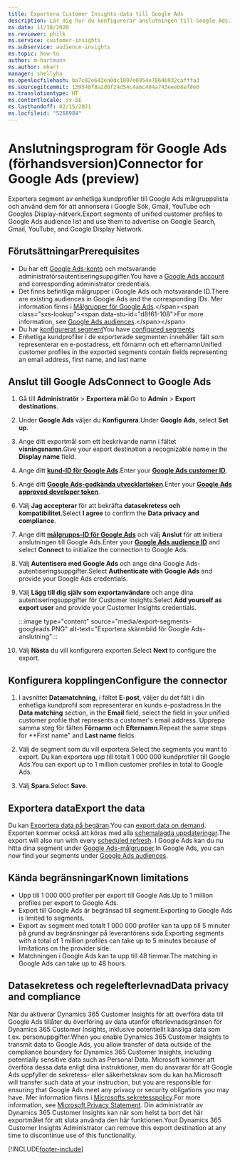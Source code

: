 ```yaml
---
title: Exportera Customer Insights-data till Google Ads
description: Lär dig hur du konfigurerar anslutningen till Google Ads.
ms.date: 11/18/2020
ms.reviewer: philk
ms.service: customer-insights
ms.subservice: audience-insights
ms.topic: how-to
author: m-hartmann
ms.author: mhart
manager: shellyha
ms.openlocfilehash: ba7c82e643ea0dc1897e0954e78646932cafffa3
ms.sourcegitcommit: 139548f8a2d0f24d54c4a6c404a743eeeb8ef8e0
ms.translationtype: HT
ms.contentlocale: sv-SE
ms.lasthandoff: 02/15/2021
ms.locfileid: "5268984"
---
```

# <a name="connector-for-google-ads-preview"></a><span data-ttu-id="d8f61-103">Anslutningsprogram för Google Ads (förhandsversion)</span><span class="sxs-lookup"><span data-stu-id="d8f61-103">Connector for Google Ads (preview)</span></span>

<span data-ttu-id="d8f61-104">Exportera segment av enhetliga kundprofiler till Google Ads målgruppslista och använd dem för att annonsera i Google Sök, Gmail, YouTube och Googles Display-nätverk.</span><span class="sxs-lookup"><span data-stu-id="d8f61-104">Export segments of unified customer profiles to Google Ads audience list and use them to advertise on Google Search, Gmail, YouTube, and Google Display Network.</span></span> 

## <a name="prerequisites"></a><span data-ttu-id="d8f61-105">Förutsättningar</span><span class="sxs-lookup"><span data-stu-id="d8f61-105">Prerequisites</span></span>

-   <span data-ttu-id="d8f61-106">Du har ett [Google Ads-konto](https://ads.google.com/) och motsvarande administratörsautentiseringsuppgifter.</span><span class="sxs-lookup"><span data-stu-id="d8f61-106">You have a [Google Ads account](https://ads.google.com/) and corresponding administrator credentials.</span></span>
-   <span data-ttu-id="d8f61-107">Det finns befintliga målgrupper i Google Ads och motsvarande ID.</span><span class="sxs-lookup"><span data-stu-id="d8f61-107">There are existing audiences in Google Ads and the corresponding IDs.</span></span> <span data-ttu-id="d8f61-108">Mer information finns i [Målgrupper för Google Ads](https://support.google.com/google-ads/answer/7558048?hl=en#:~:text=Audience%20lists%20is%20a%20section,Display%20Network%20through%20remarketing%20campaigns.).</span><span class="sxs-lookup"><span data-stu-id="d8f61-108">For more information, see [Google Ads audiences](https://support.google.com/google-ads/answer/7558048?hl=en#:~:text=Audience%20lists%20is%20a%20section,Display%20Network%20through%20remarketing%20campaigns.).</span></span>
-   <span data-ttu-id="d8f61-109">Du har [konfigurerat segment](segments.md)</span><span class="sxs-lookup"><span data-stu-id="d8f61-109">You have [configured segments](segments.md)</span></span>
-   <span data-ttu-id="d8f61-110">Enhetliga kundprofiler i de exporterade segmenten innehåller fält som representerar en e-postadress, ett förnamn och ett efternamn</span><span class="sxs-lookup"><span data-stu-id="d8f61-110">Unified customer profiles in the exported segments contain fields representing an email address, first name, and last name</span></span>

## <a name="connect-to-google-ads"></a><span data-ttu-id="d8f61-111">Anslut till Google Ads</span><span class="sxs-lookup"><span data-stu-id="d8f61-111">Connect to Google Ads</span></span>

1. <span data-ttu-id="d8f61-112">Gå till **Administratör** > **Exportera mål**.</span><span class="sxs-lookup"><span data-stu-id="d8f61-112">Go to **Admin** > **Export destinations**.</span></span>

1. <span data-ttu-id="d8f61-113">Under **Google Ads** väljer du **Konfigurera**.</span><span class="sxs-lookup"><span data-stu-id="d8f61-113">Under **Google Ads**, select **Set up**.</span></span>

1. <span data-ttu-id="d8f61-114">Ange ditt exportmål som ett beskrivande namn i fältet **visningsnamn**.</span><span class="sxs-lookup"><span data-stu-id="d8f61-114">Give your export destination a recognizable name in the **Display name** field.</span></span>

1. <span data-ttu-id="d8f61-115">Ange ditt **[kund-ID för Google Ads](https://support.google.com/google-ads/answer/1704344)**.</span><span class="sxs-lookup"><span data-stu-id="d8f61-115">Enter your **[Google Ads customer ID](https://support.google.com/google-ads/answer/1704344)**.</span></span>

1. <span data-ttu-id="d8f61-116">Ange ditt **[Google Ads-godkända utvecklartoken](https://developers.google.com/google-ads/api/docs/first-call/dev-token)**.</span><span class="sxs-lookup"><span data-stu-id="d8f61-116">Enter your **[Google Ads approved developer token](https://developers.google.com/google-ads/api/docs/first-call/dev-token)**.</span></span>

1. <span data-ttu-id="d8f61-117">Välj **Jag accepterar** för att bekräfta **datasekretess och kompatibilitet**.</span><span class="sxs-lookup"><span data-stu-id="d8f61-117">Select **I agree** to confirm the **Data privacy and compliance**.</span></span>

1. <span data-ttu-id="d8f61-118">Ange ditt **[målgrupps-ID för Google Ads](https://support.google.com/google-ads/answer/7558048?hl=en#:~:text=Audience%20lists%20is%20a%20section,Display%20Network%20through%20remarketing%20campaigns.)** och välj **Anslut** för att initiera anslutningen till Google Ads.</span><span class="sxs-lookup"><span data-stu-id="d8f61-118">Enter your **[Google Ads audience ID](https://support.google.com/google-ads/answer/7558048?hl=en#:~:text=Audience%20lists%20is%20a%20section,Display%20Network%20through%20remarketing%20campaigns.)** and select **Connect** to initialize the connection to Google Ads.</span></span>

1. <span data-ttu-id="d8f61-119">Välj **Autentisera med Google Ads** och ange dina Google Ads-autentiseringsuppgifter.</span><span class="sxs-lookup"><span data-stu-id="d8f61-119">Select **Authenticate with Google Ads** and provide your Google Ads credentials.</span></span>

1. <span data-ttu-id="d8f61-120">Välj **Lägg till dig själv som exportanvändare** och ange dina autentiseringsuppgifter för Customer Insights.</span><span class="sxs-lookup"><span data-stu-id="d8f61-120">Select **Add yourself as export user** and provide your Customer Insights credentials.</span></span>

   :::image type="content" source="media/export-segments-googleads.PNG" alt-text="Exportera skärmbild för Google Ads-anslutning":::

1. <span data-ttu-id="d8f61-122">Välj **Nästa** du vill konfigurera exporten.</span><span class="sxs-lookup"><span data-stu-id="d8f61-122">Select **Next** to configure the export.</span></span>

## <a name="configure-the-connector"></a><span data-ttu-id="d8f61-123">Konfigurera kopplingen</span><span class="sxs-lookup"><span data-stu-id="d8f61-123">Configure the connector</span></span>

1. <span data-ttu-id="d8f61-124">I avsnittet **Datamatchning**, i fältet **E-post**, väljer du det fält i din enhetliga kundprofil som representerar en kunds e-postadress.</span><span class="sxs-lookup"><span data-stu-id="d8f61-124">In the **Data matching** section, in the **Email** field, select the field in your unified customer profile that represents a customer's email address.</span></span> <span data-ttu-id="d8f61-125">Upprepa samma steg för fälten **Förnamn** och **Efternamn**.</span><span class="sxs-lookup"><span data-stu-id="d8f61-125">Repeat the same steps for \*\*First name" and **Last name** fields.</span></span>

1. <span data-ttu-id="d8f61-126">Välj de segment som du vill exportera.</span><span class="sxs-lookup"><span data-stu-id="d8f61-126">Select the segments you want to export.</span></span> <span data-ttu-id="d8f61-127">Du kan exportera upp till totalt 1 000 000 kundprofiler till Google Ads.</span><span class="sxs-lookup"><span data-stu-id="d8f61-127">You can export up to 1 million customer profiles in total to Google Ads.</span></span>

1. <span data-ttu-id="d8f61-128">Välj **Spara**.</span><span class="sxs-lookup"><span data-stu-id="d8f61-128">Select **Save**.</span></span>

## <a name="export-the-data"></a><span data-ttu-id="d8f61-129">Exportera data</span><span class="sxs-lookup"><span data-stu-id="d8f61-129">Export the data</span></span>

<span data-ttu-id="d8f61-130">Du kan [Exportera data på begäran](export-destinations.md).</span><span class="sxs-lookup"><span data-stu-id="d8f61-130">You can [export data on demand](export-destinations.md).</span></span> <span data-ttu-id="d8f61-131">Exporten kommer också att köras med alla [schemalagda uppdateringar](system.md#schedule-tab).</span><span class="sxs-lookup"><span data-stu-id="d8f61-131">The export will also run with every [scheduled refresh](system.md#schedule-tab).</span></span> <span data-ttu-id="d8f61-132">I Google Ads kan du nu hitta dina segment under [Google Ads-målgrupper](https://support.google.com/google-ads/answer/7558048?hl=en/).</span><span class="sxs-lookup"><span data-stu-id="d8f61-132">In Google Ads, you can now find your segments under [Google Ads audiences](https://support.google.com/google-ads/answer/7558048?hl=en/).</span></span>

## <a name="known-limitations"></a><span data-ttu-id="d8f61-133">Kända begränsningar</span><span class="sxs-lookup"><span data-stu-id="d8f61-133">Known limitations</span></span>

- <span data-ttu-id="d8f61-134">Upp till 1 000 000 profiler per export till Google Ads.</span><span class="sxs-lookup"><span data-stu-id="d8f61-134">Up to 1 million profiles per export to Google Ads.</span></span>
- <span data-ttu-id="d8f61-135">Export till Google Ads är begränsad till segment.</span><span class="sxs-lookup"><span data-stu-id="d8f61-135">Exporting to Google Ads is limited to segments.</span></span>
- <span data-ttu-id="d8f61-136">Export av segment med totalt 1 000 000 profiler kan ta upp till 5 minuter på grund av begränsningar på leverantörens sida.</span><span class="sxs-lookup"><span data-stu-id="d8f61-136">Exporting segments with a total of 1 million profiles can take up to 5 minutes because of limitations on the provider side.</span></span> 
- <span data-ttu-id="d8f61-137">Matchningen i Google Ads kan ta upp till 48 timmar.</span><span class="sxs-lookup"><span data-stu-id="d8f61-137">The matching in Google Ads can take up to 48 hours.</span></span>

## <a name="data-privacy-and-compliance"></a><span data-ttu-id="d8f61-138">Datasekretess och regelefterlevnad</span><span class="sxs-lookup"><span data-stu-id="d8f61-138">Data privacy and compliance</span></span>

<span data-ttu-id="d8f61-139">När du aktiverar Dynamics 365 Customer Insights för att överföra data till Google Ads tillåter du överföring av data utanför efterlevnadsgränsen för Dynamics 365 Customer Insights, inklusive potentiellt känsliga data som t.ex. personuppgifter.</span><span class="sxs-lookup"><span data-stu-id="d8f61-139">When you enable Dynamics 365 Customer Insights to transmit data to Google Ads, you allow transfer of data outside of the compliance boundary for Dynamics 365 Customer Insights, including potentially sensitive data such as Personal Data.</span></span> <span data-ttu-id="d8f61-140">Microsoft kommer att överföra dessa data enligt dina instruktioner, men du ansvarar för att Google Ads uppfyller de sekretess- eller säkerhetskrav som du kan ha.</span><span class="sxs-lookup"><span data-stu-id="d8f61-140">Microsoft will transfer such data at your instruction, but you are responsible for ensuring that Google Ads meet any privacy or security obligations you may have.</span></span> <span data-ttu-id="d8f61-141">Mer information finns i [Microsofts sekretesspolicy](https://go.microsoft.com/fwlink/?linkid=396732).</span><span class="sxs-lookup"><span data-stu-id="d8f61-141">For more information, see [Microsoft Privacy Statement](https://go.microsoft.com/fwlink/?linkid=396732).</span></span>
<span data-ttu-id="d8f61-142">Din administratör av Dynamics 365 Customer Insights kan när som helst ta bort det här exportmålet för att sluta använda den här funktionen.</span><span class="sxs-lookup"><span data-stu-id="d8f61-142">Your Dynamics 365 Customer Insights Administrator can remove this export destination at any time to discontinue use of this functionality.</span></span>


[!INCLUDE[footer-include](../includes/footer-banner.md)]